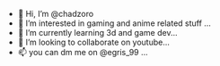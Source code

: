 - 👋 Hi, I’m @chadzoro
- 👀 I’m interested in gaming and anime related stuff ...
- 🌱 I’m currently learning 3d and game dev...
- 💞️ I’m looking to collaborate on youtube...
- 📫 you can dm me on @egris_99 ...


<!---
chadzoro/chadzoro is a ✨ special ✨ repository because its `README.md` (this file) appears on your GitHub profile.
You can click the Preview link to take a look at your changes.
--->
